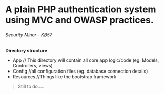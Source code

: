 # A  plain PHP authentication system using MVC and OWASP practices.
###### Security Minor - KB57

**Directory structure**
- App // This directory will contain all core app logic/code (eg. Models, Controllers, views)
- Config //all configuration files (eg. database connection details)
- Resources //Things like the bootstrap framework

>Still to do.....